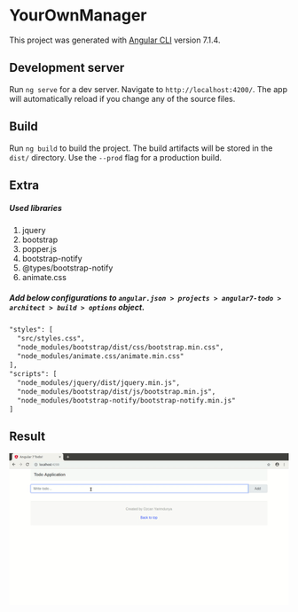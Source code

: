 # YourOwnManager

This project was generated with [Angular CLI](https://github.com/angular/angular-cli) version 7.1.4.

## Development server

Run `ng serve` for a dev server. Navigate to `http://localhost:4200/`. The app will automatically reload if you change any of the source files.

## Build

Run `ng build` to build the project. The build artifacts will be stored in the `dist/` directory. Use the `--prod` flag for a production build.

## Extra

##### Used libraries

1. jquery
2. bootstrap
3. popper.js
4. bootstrap-notify
5. @types/bootstrap-notify
6. animate.css

##### Add below configurations to `angular.json > projects > angular7-todo > architect > build > options` object.

```
"styles": [
  "src/styles.css",
  "node_modules/bootstrap/dist/css/bootstrap.min.css",
  "node_modules/animate.css/animate.min.css"
],
"scripts": [
  "node_modules/jquery/dist/jquery.min.js",
  "node_modules/bootstrap/dist/js/bootstrap.min.js",
  "node_modules/bootstrap-notify/bootstrap-notify.min.js"
]
```

## Result

![ss](ss.gif)
